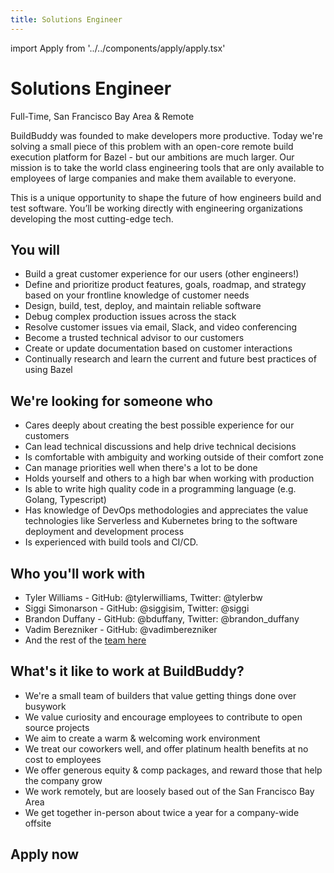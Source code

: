 ```yaml
---
title: Solutions Engineer
---
```


import Apply from '../../components/apply/apply.tsx'

# Solutions Engineer

<div className="pill"> Full-Time, San Francisco Bay Area & Remote</div>

BuildBuddy was founded to make developers more productive. Today we're solving a small piece of this problem with an open-core remote build execution platform for Bazel - but our ambitions are much larger. Our mission is to take the world class engineering tools that are only available to employees of large companies and make them available to everyone.

This is a unique opportunity to shape the future of how engineers build and test software. You’ll be working directly with engineering organizations developing the most cutting-edge tech.

## You will

- Build a great customer experience for our users (other engineers!)
- Define and prioritize product features, goals, roadmap, and strategy based on your frontline knowledge of customer needs
- Design, build, test, deploy, and maintain reliable software
- Debug complex production issues across the stack
- Resolve customer issues via email, Slack, and video conferencing
- Become a trusted technical advisor to our customers
- Create or update documentation based on customer interactions
- Continually research and learn the current and future best practices of using Bazel

## We're looking for someone who

- Cares deeply about creating the best possible experience for our customers
- Can lead technical discussions and help drive technical decisions
- Is comfortable with ambiguity and working outside of their comfort zone
- Can manage priorities well when there's a lot to be done
- Holds yourself and others to a high bar when working with production
- Is able to write high quality code in a programming language (e.g. Golang, Typescript)
- Has knowledge of DevOps methodologies and appreciates the value technologies like Serverless and Kubernetes bring to the software deployment and development process
- Is experienced with build tools and CI/CD.

## Who you'll work with

- Tyler Williams - GitHub: @tylerwilliams, Twitter: @tylerbw
- Siggi Simonarson - GitHub: @siggisim, Twitter: @siggi
- Brandon Duffany - GitHub: @bduffany, Twitter: @brandon_duffany
- Vadim Berezniker - GitHub: @vadimberezniker
- And the rest of the [team here](/team)

## What's it like to work at BuildBuddy?

- We're a small team of builders that value getting things done over busywork
- We value curiosity and encourage employees to contribute to open source projects
- We aim to create a warm & welcoming work environment
- We treat our coworkers well, and offer platinum health benefits at no cost to employees
- We offer generous equity & comp packages, and reward those that help the company grow
- We work remotely, but are loosely based out of the San Francisco Bay Area
- We get together in-person about twice a year for a company-wide offsite

## Apply now

<Apply />
